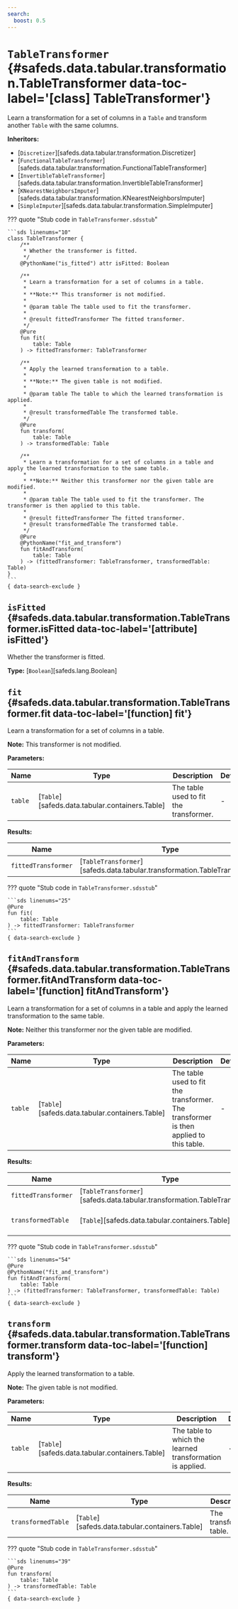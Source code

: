 ```yaml
---
search:
  boost: 0.5
---
```


[//]: # (DO NOT EDIT THIS FILE DIRECTLY. Instead, edit the corresponding stub file and execute `npm run docs:api`.)

# <code class="doc-symbol doc-symbol-class"></code> `TableTransformer` {#safeds.data.tabular.transformation.TableTransformer data-toc-label='[class] TableTransformer'}

Learn a transformation for a set of columns in a `Table` and transform another `Table` with the same columns.

**Inheritors:**

- [`Discretizer`][safeds.data.tabular.transformation.Discretizer]
- [`FunctionalTableTransformer`][safeds.data.tabular.transformation.FunctionalTableTransformer]
- [`InvertibleTableTransformer`][safeds.data.tabular.transformation.InvertibleTableTransformer]
- [`KNearestNeighborsImputer`][safeds.data.tabular.transformation.KNearestNeighborsImputer]
- [`SimpleImputer`][safeds.data.tabular.transformation.SimpleImputer]

??? quote "Stub code in `TableTransformer.sdsstub`"

    ```sds linenums="10"
    class TableTransformer {
        /**
         * Whether the transformer is fitted.
         */
        @PythonName("is_fitted") attr isFitted: Boolean

        /**
         * Learn a transformation for a set of columns in a table.
         *
         * **Note:** This transformer is not modified.
         *
         * @param table The table used to fit the transformer.
         *
         * @result fittedTransformer The fitted transformer.
         */
        @Pure
        fun fit(
            table: Table
        ) -> fittedTransformer: TableTransformer

        /**
         * Apply the learned transformation to a table.
         *
         * **Note:** The given table is not modified.
         *
         * @param table The table to which the learned transformation is applied.
         *
         * @result transformedTable The transformed table.
         */
        @Pure
        fun transform(
            table: Table
        ) -> transformedTable: Table

        /**
         * Learn a transformation for a set of columns in a table and apply the learned transformation to the same table.
         *
         * **Note:** Neither this transformer nor the given table are modified.
         *
         * @param table The table used to fit the transformer. The transformer is then applied to this table.
         *
         * @result fittedTransformer The fitted transformer.
         * @result transformedTable The transformed table.
         */
        @Pure
        @PythonName("fit_and_transform")
        fun fitAndTransform(
            table: Table
        ) -> (fittedTransformer: TableTransformer, transformedTable: Table)
    }
    ```
    { data-search-exclude }

## <code class="doc-symbol doc-symbol-attribute"></code> `isFitted` {#safeds.data.tabular.transformation.TableTransformer.isFitted data-toc-label='[attribute] isFitted'}

Whether the transformer is fitted.

**Type:** [`Boolean`][safeds.lang.Boolean]

## <code class="doc-symbol doc-symbol-function"></code> `fit` {#safeds.data.tabular.transformation.TableTransformer.fit data-toc-label='[function] fit'}

Learn a transformation for a set of columns in a table.

**Note:** This transformer is not modified.

**Parameters:**

| Name | Type | Description | Default |
|------|------|-------------|---------|
| `table` | [`Table`][safeds.data.tabular.containers.Table] | The table used to fit the transformer. | - |

**Results:**

| Name | Type | Description |
|------|------|-------------|
| `fittedTransformer` | [`TableTransformer`][safeds.data.tabular.transformation.TableTransformer] | The fitted transformer. |

??? quote "Stub code in `TableTransformer.sdsstub`"

    ```sds linenums="25"
    @Pure
    fun fit(
        table: Table
    ) -> fittedTransformer: TableTransformer
    ```
    { data-search-exclude }

## <code class="doc-symbol doc-symbol-function"></code> `fitAndTransform` {#safeds.data.tabular.transformation.TableTransformer.fitAndTransform data-toc-label='[function] fitAndTransform'}

Learn a transformation for a set of columns in a table and apply the learned transformation to the same table.

**Note:** Neither this transformer nor the given table are modified.

**Parameters:**

| Name | Type | Description | Default |
|------|------|-------------|---------|
| `table` | [`Table`][safeds.data.tabular.containers.Table] | The table used to fit the transformer. The transformer is then applied to this table. | - |

**Results:**

| Name | Type | Description |
|------|------|-------------|
| `fittedTransformer` | [`TableTransformer`][safeds.data.tabular.transformation.TableTransformer] | The fitted transformer. |
| `transformedTable` | [`Table`][safeds.data.tabular.containers.Table] | The transformed table. |

??? quote "Stub code in `TableTransformer.sdsstub`"

    ```sds linenums="54"
    @Pure
    @PythonName("fit_and_transform")
    fun fitAndTransform(
        table: Table
    ) -> (fittedTransformer: TableTransformer, transformedTable: Table)
    ```
    { data-search-exclude }

## <code class="doc-symbol doc-symbol-function"></code> `transform` {#safeds.data.tabular.transformation.TableTransformer.transform data-toc-label='[function] transform'}

Apply the learned transformation to a table.

**Note:** The given table is not modified.

**Parameters:**

| Name | Type | Description | Default |
|------|------|-------------|---------|
| `table` | [`Table`][safeds.data.tabular.containers.Table] | The table to which the learned transformation is applied. | - |

**Results:**

| Name | Type | Description |
|------|------|-------------|
| `transformedTable` | [`Table`][safeds.data.tabular.containers.Table] | The transformed table. |

??? quote "Stub code in `TableTransformer.sdsstub`"

    ```sds linenums="39"
    @Pure
    fun transform(
        table: Table
    ) -> transformedTable: Table
    ```
    { data-search-exclude }
